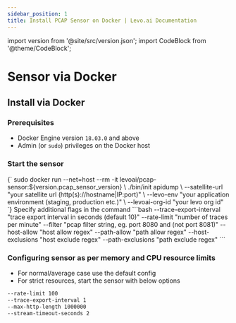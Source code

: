 ```yaml
---
sidebar_position: 1
title: Install PCAP Sensor on Docker | Levo.ai Documentation
---
```


import version from '@site/src/version.json';
import CodeBlock from '@theme/CodeBlock';

# Sensor via Docker

## Install via Docker

### Prerequisites
-   Docker Engine version  `18.03.0`  and above
-   Admin (or  `sudo`) privileges on the Docker host

### Start the sensor

<CodeBlock language="bash">
{`
sudo docker run --net=host --rm -it levoai/pcap-sensor:${version.pcap_sensor_version} \
./bin/init apidump \
--satellite-url "your satellite url (http(s)://hostname|IP:port)" \
--levo-env "your application environment (staging, production etc.)" \
--levoai-org-id "your levo org id"
`}
</CodeBlock>
Specify additional flags in the command
```bash
--trace-export-interval	"trace export interval in seconds (default 10)"
--rate-limit "number of traces per minute"
--filter "pcap filter string, eg. port 8080 and (not port 8081)"
--host-allow "host allow regex"
--path-allow "path allow regex"
--host-exclusions "host exclude regex"
--path-exclusions "path exclude regex"
```

### Configuring sensor as per memory and CPU resource limits

- For normal/average case use the default config
- For strict resources, start the sensor with below options
```bash
--rate-limit 100
--trace-export-interval 1
--max-http-length 1000000
--stream-timeout-seconds 2
```
